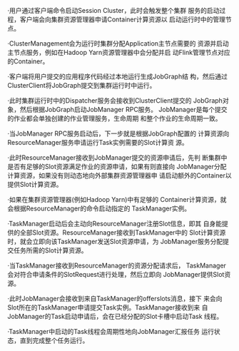 ·用户通过客户端命令启动Session Cluster，此时会触发整个集群 服务的启动过程，客户端会向集群资源管理器申请Container计算资源以 启动运行时中的管理节点。

·ClusterManagement会为运行时集群分配Application主节点需要的 资源并启动主节点服务，例如在Hadoop Yarn资源管理器中会分配并启 动Flink管理节点对应的Container。

·客户端将用户提交的应用程序代码经过本地运行生成JobGraph结 构，然后通过ClusterClient将JobGraph提交到集群运行时中运行。

·此时集群运行时中的Dispatcher服务会接收到ClusterClient提交的 JobGraph对象，然后根据JobGraph启动JobManager RPC服务。 JobManager是每个提交的作业都会单独创建的作业管理服务，生命周期 和整个作业的生命周期一致。

·当JobManager RPC服务启动后，下一步就是根据JobGraph配置的 计算资源向ResourceManager服务申请运行Task实例需要的Slot计算资 源。

·此时ResourceManager接收到JobManager提交的资源申请后，先判 断集群中是否有足够的Slot资源满足作业的资源申请，如果有则直接向 JobManager分配计算资源，如果没有则动态地向外部集群资源管理器申 请启动额外的Container以提供Slot计算资源。

·如果在集群资源管理器(例如Hadoop Yarn)中有足够的 Container计算资源，就会根据ResourceManager的命令启动指定的 TaskManager实例。

·TaskManager启动后会主动向ResourceManager注册Slot信息，即其 自身能提供的全部Slot资源。ResourceManager接收到TaskManager中的 Slot计算资源时，就会立即向该TaskManager发送Slot资源申请，为 JobManager服务分配提交任务所需的Slot计算资源。

·当TaskManager接收到ResourceManager的资源分配请求后， TaskManager会对符合申请条件的SlotRequest进行处理，然后立即向 JobManager提供Slot资源。

·此时JobManager会接收到来自TaskManager的offerslots消息，接下 来会向Slot所在的TaskManager申请提交Task实例。TaskManager接收到来 自JobManager的Task启动申请后，会在已经分配的Slot卡槽中启动Task 线程。

·TaskManager中启动的Task线程会周期性地向JobManager汇报任务 运行状态，直到完成整个任务运行。